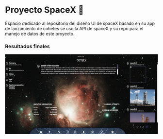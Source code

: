 # Proyecto SpaceX :rocket:

Espacio dedicado al repositorio del diseño UI de spaceX basado en su app de lanzamiento de cohetes se uso la API de spaceX y su repo para el manejo de datos de este proyecto. 

### Resultados finales 

![](https://github.com/JoelRamos22/SpaceX/blob/main/storage/img/image.png)